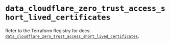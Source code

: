# `data_cloudflare_zero_trust_access_short_lived_certificates`

Refer to the Terraform Registry for docs: [`data_cloudflare_zero_trust_access_short_lived_certificates`](https://registry.terraform.io/providers/cloudflare/cloudflare/5.2.0/docs/data-sources/zero_trust_access_short_lived_certificates).
